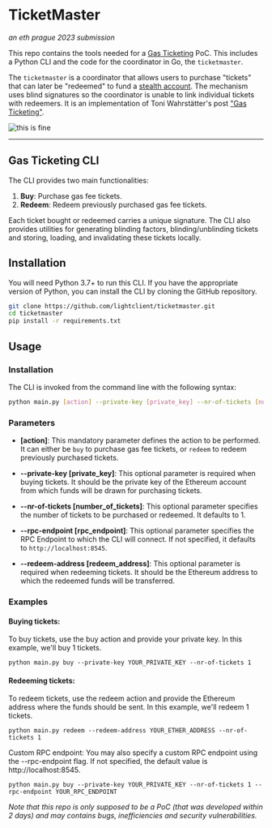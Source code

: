 # TicketMaster

_an eth prague 2023 submission_

This repo contains the tools needed for a [Gas Ticketing](https://hackmd.io/@Nerolation/rkp8LyRUh) PoC. This includes a Python CLI and the code for the coordinator in Go, the `ticketmaster`.

The `ticketmaster` is a coordinator that allows users to purchase "tickets"
that can later be "redeemed" to fund a [stealth account][1]. The mechanism uses
blind signatures so the coordinator is unable to link individual tickets with
redeemers. It is an implementation of Toni Wahrstätter's post ["Gas
Ticketing"][2].

![this is fine](https://github.com/nerolation/Ethereum-ticket-system/assets/51536394/a509950b-d5dd-4093-8995-572e9cb8081e)


---


## Gas Ticketing CLI

The CLI provides two main functionalities:

1. **Buy**: Purchase gas fee tickets.
2. **Redeem**: Redeem previously purchased gas fee tickets.

Each ticket bought or redeemed carries a unique signature. The CLI also provides utilities for generating blinding factors, blinding/unblinding tickets and storing, loading, and invalidating these tickets locally.

## Installation

You will need Python 3.7+ to run this CLI. If you have the appropriate version of Python, you can install the CLI by cloning the GitHub repository.

```bash
git clone https://github.com/lightclient/ticketmaster.git
cd ticketmaster
pip install -r requirements.txt
```

## Usage

### Installation

The CLI is invoked from the command line with the following syntax:

```bash
python main.py [action] --private-key [private_key] --nr-of-tickets [number_of_tickets] --rpc-endpoint [rpc_endpoint] --redeem-address [redeem_address]
```

### Parameters


- **[action]**: This mandatory parameter defines the action to be performed. It can either be `buy` to purchase gas fee tickets, or `redeem` to redeem previously purchased tickets.

- **--private-key [private_key]**: This optional parameter is required when buying tickets. It should be the private key of the Ethereum account from which funds will be drawn for purchasing tickets.

- **--nr-of-tickets [number_of_tickets]**: This optional parameter specifies the number of tickets to be purchased or redeemed. It defaults to 1.

- **--rpc-endpoint [rpc_endpoint]**: This optional parameter specifies the RPC Endpoint to which the CLI will connect. If not specified, it defaults to `http://localhost:8545`.

- **--redeem-address [redeem_address]**: This optional parameter is required when redeeming tickets. It should be the Ethereum address to which the redeemed funds will be transferred.


### Examples

#### Buying tickets:
To buy tickets, use the buy action and provide your private key. In this example, we'll buy 1 tickets.

`python main.py buy --private-key YOUR_PRIVATE_KEY --nr-of-tickets 1`

#### Redeeming tickets:
To redeem tickets, use the redeem action and provide the Ethereum address where the funds should be sent. In this example, we'll redeem 1 tickets.

`python main.py redeem --redeem-address YOUR_ETHER_ADDRESS --nr-of-tickets 1`

Custom RPC endpoint:
You may also specify a custom RPC endpoint using the --rpc-endpoint flag. If not specified, the default value is http://localhost:8545.

`python main.py buy --private-key YOUR_PRIVATE_KEY --nr-of-tickets 1 --rpc-endpoint YOUR_RPC_ENDPOINT`

*Note that this repo is only supposed to be a PoC (that was developed within 2 days) and may contains bugs, inefficiencies and security vulnerabilities.*

[1]: https://vitalik.ca/general/2023/01/20/stealth.html
[2]: https://hackmd.io/@Nerolation/rkp8LyRUh
